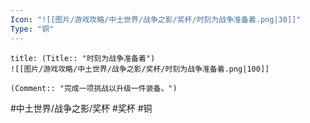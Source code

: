 ```yaml
---
Icon: "![[图片/游戏攻略/中土世界/战争之影/奖杯/时刻为战争准备着.png|30]]"
Type: "铜"
---
```

```ad-common-bronze-trophy
title: (Title:: "时刻为战争准备着")
![[图片/游戏攻略/中土世界/战争之影/奖杯/时刻为战争准备着.png|100]]

(Comment:: "完成一项挑战以升级一件装备。")
```

#中土世界/战争之影/奖杯 #奖杯 #铜
